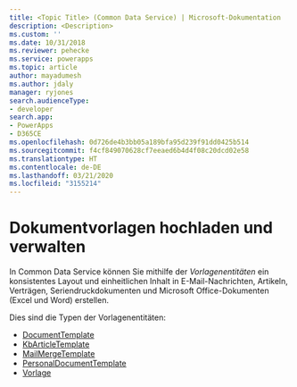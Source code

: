 ```yaml
---
title: <Topic Title> (Common Data Service) | Microsoft-Dokumentation
description: <Description>
ms.custom: ''
ms.date: 10/31/2018
ms.reviewer: pehecke
ms.service: powerapps
ms.topic: article
author: mayadumesh
ms.author: jdaly
manager: ryjones
search.audienceType:
- developer
search.app:
- PowerApps
- D365CE
ms.openlocfilehash: 0d726de4b3bb05a189bfa95d239f91dd0425b514
ms.sourcegitcommit: f4cf849070628cf7eeaed6b4d4f08c20dcd02e58
ms.translationtype: HT
ms.contentlocale: de-DE
ms.lasthandoff: 03/21/2020
ms.locfileid: "3155214"
---
```

# <a name="upload-and-manage-document-templates"></a>Dokumentvorlagen hochladen und verwalten

<!-- 
Was Mike Carter
https://docs.microsoft.com/dynamics365/customer-engagement/developer/upload-manage-document-templates

Add the short description from  https://docs.microsoft.com/dynamics365/customer-engagement/developer/template-entities which was not migrated.
-->

In Common Data Service können Sie mithilfe der *Vorlagenentitäten* ein konsistentes Layout und einheitlichen Inhalt in E-Mail-Nachrichten, Artikeln, Verträgen, Seriendruckdokumenten und Microsoft Office-Dokumenten (Excel und Word) erstellen.

Dies sind die Typen der Vorlagenentitäten:

<!-- Not in Common Data Service, must be in service ContractTemplate  -->
- [DocumentTemplate](reference/entities/documenttemplate.md)
- [KbArticleTemplate](reference/entities/kbarticletemplate.md) 
- [MailMergeTemplate](reference/entities/mailmergetemplate.md) 
- [PersonalDocumentTemplate](reference/entities/personaldocumenttemplate.md) 
- [Vorlage](reference/entities/template.md) 